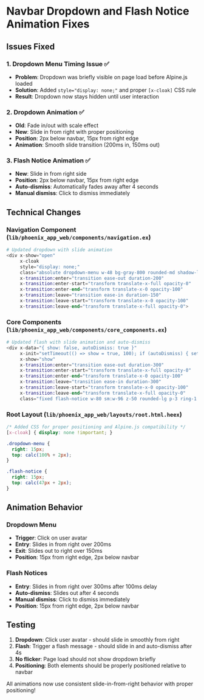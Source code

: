 # Navbar Dropdown and Flash Notice Animation Fixes

## Issues Fixed

### 1. Dropdown Menu Timing Issue ✅
- **Problem**: Dropdown was briefly visible on page load before Alpine.js loaded
- **Solution**: Added `style="display: none;"` and proper `[x-cloak]` CSS rule
- **Result**: Dropdown now stays hidden until user interaction

### 2. Dropdown Animation ✅
- **Old**: Fade in/out with scale effect
- **New**: Slide in from right with proper positioning
- **Position**: 2px below navbar, 15px from right edge
- **Animation**: Smooth slide transition (200ms in, 150ms out)

### 3. Flash Notice Animation ✅
- **New**: Slide in from right side
- **Position**: 2px below navbar, 15px from right edge  
- **Auto-dismiss**: Automatically fades away after 4 seconds
- **Manual dismiss**: Click to dismiss immediately

## Technical Changes

### Navigation Component (`lib/phoenix_app_web/components/navigation.ex`)
```elixir
# Updated dropdown with slide animation
<div x-show="open" 
     x-cloak
     style="display: none;"
     class="absolute dropdown-menu w-48 bg-gray-800 rounded-md shadow-lg py-1 z-50"
     x-transition:enter="transition ease-out duration-200"
     x-transition:enter-start="transform translate-x-full opacity-0"
     x-transition:enter-end="transform translate-x-0 opacity-100"
     x-transition:leave="transition ease-in duration-150"
     x-transition:leave-start="transform translate-x-0 opacity-100"
     x-transition:leave-end="transform translate-x-full opacity-0">
```

### Core Components (`lib/phoenix_app_web/components/core_components.ex`)
```elixir
# Updated flash with slide animation and auto-dismiss
<div x-data="{ show: false, autoDismiss: true }"
     x-init="setTimeout(() => show = true, 100); if (autoDismiss) { setTimeout(() => show = false, 4000) }"
     x-show="show"
     x-transition:enter="transition ease-out duration-300"
     x-transition:enter-start="transform translate-x-full opacity-0"
     x-transition:enter-end="transform translate-x-0 opacity-100"
     x-transition:leave="transition ease-in duration-300"
     x-transition:leave-start="transform translate-x-0 opacity-100"
     x-transition:leave-end="transform translate-x-full opacity-0"
     class="fixed flash-notice w-80 sm:w-96 z-50 rounded-lg p-3 ring-1 cursor-pointer">
```

### Root Layout (`lib/phoenix_app_web/layouts/root.html.heex`)
```css
/* Added CSS for proper positioning and Alpine.js compatibility */
[x-cloak] { display: none !important; }

.dropdown-menu {
  right: 15px;
  top: calc(100% + 2px);
}

.flash-notice {
  right: 15px;
  top: calc(47px + 2px);
}
```

## Animation Behavior

### Dropdown Menu
- **Trigger**: Click on user avatar
- **Entry**: Slides in from right over 200ms
- **Exit**: Slides out to right over 150ms
- **Position**: 15px from right edge, 2px below navbar

### Flash Notices
- **Entry**: Slides in from right over 300ms after 100ms delay
- **Auto-dismiss**: Slides out after 4 seconds
- **Manual dismiss**: Click to dismiss immediately
- **Position**: 15px from right edge, 2px below navbar

## Testing
1. **Dropdown**: Click user avatar - should slide in smoothly from right
2. **Flash**: Trigger a flash message - should slide in and auto-dismiss after 4s
3. **No flicker**: Page load should not show dropdown briefly
4. **Positioning**: Both elements should be properly positioned relative to navbar

All animations now use consistent slide-in-from-right behavior with proper positioning!